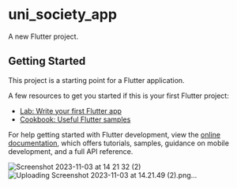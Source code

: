 # uni_society_app

A new Flutter project.

## Getting Started

This project is a starting point for a Flutter application.

A few resources to get you started if this is your first Flutter project:

- [Lab: Write your first Flutter app](https://docs.flutter.dev/get-started/codelab)
- [Cookbook: Useful Flutter samples](https://docs.flutter.dev/cookbook)

For help getting started with Flutter development, view the
[online documentation](https://docs.flutter.dev/), which offers tutorials,
samples, guidance on mobile development, and a full API reference.

![Screenshot 2023-11-03 at 14 21 32 (2)](https://github.com/berkalimeral/movie_wiki_app/assets/68756805/702bec42-b4f3-47d1-80aa-1fe5e70e4a79)
![Uploading Screenshot 2023-11-03 at 14.21.49 (2).png…]()
